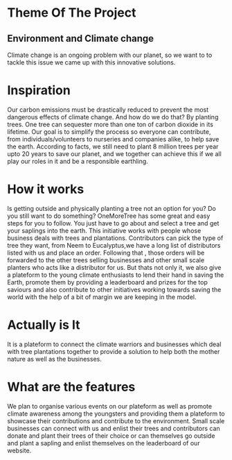 # Theme Of The Project
## Environment and Climate change
Climate change is an ongoing problem with our planet, so we want to to tackle this issue we came up with this innovative solutions.

# Inspiration
Our carbon emissions must be drastically reduced to prevent the most dangerous effects of climate change. And how do we do that? By planting trees. One tree can sequester more than one ton of carbon dioxide in its lifetime. Our goal is to simplify the process so everyone can contribute, from individuals/volunteers to nurseries and companies alike, to help save the earth. According to facts, we still need to plant 8 million trees per year upto 20 years to save our planet, and we together can achieve this if we all play our roles in it and be a responsible earthling.

# How it works
Is getting outside and physically planting a tree not an option for you? Do you still want to do something? OneMoreTree has some great and easy steps for you to follow. You just have to go about and select a tree and get your saplings into the earth. This initiative works with people whose business deals with trees and plantations. Contributors can pick the type of tree they want, from Neem to Eucalyptus,we have a long list of distributors listed with us and place an order. Following that , those orders will be forwarded to the other trees selling businesses and other small scale planters who acts like a distributor for us. But thats not only it, we also give a plateform to the young climate enthusiasts to lend their hand in saving the Earth, promote them by providing a leaderboard and prizes for the top saviours and also contribute to other initiatives working towards saving the world with the help of a bit of margin we are keeping in the model.

# Actually is It 
It is a plateform to connect the climate warriors and businesses which deal with tree plantations together to provide a solution to help both the mother nature as well as the businesses.

# What are the features
We plan to organise various events on our plateform as well as promote climate awareness among the youngsters and providing them a plateform to showcase their contributions and contribute to the environment. Small scale businesses can connect with us and enlist their trees and contributors can donate and plant their trees of their choice or can themselves go outside and plant a sapling and enlist themselves on the leaderboard of our website.
